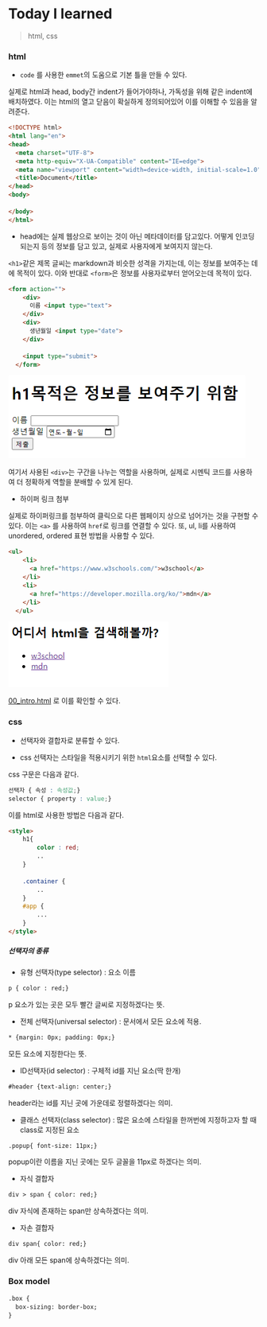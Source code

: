 # Today I learned

> html, css



### html

- `code` 를 사용한 `emmet`의 도움으로 기본 틀을 만들 수 있다.

실제로 html과 head, body간 indent가 들어가야하나, 가독성을 위해 같은 indent에 배치하였다. 이는 html의 열고 닫음이 확실하게 정의되어있어 이를 이해할 수 있음을 알려준다.

```html
<!DOCTYPE html>
<html lang="en">
<head>
  <meta charset="UTF-8">
  <meta http-equiv="X-UA-Compatible" content="IE=edge">
  <meta name="viewport" content="width=device-width, initial-scale=1.0">
  <title>Document</title>
</head>
<body>
  
</body>
</html>
```

- head에는 실제 웹상으로 보이는 것이 아닌 메타데이터를 담고있다. 어떻게 인코딩되는지 등의 정보를 담고 있고, 실제로 사용자에게 보여지지 않는다.



`<h1>`같은 제목 글씨는 markdown과 비슷한 성격을 가지는데, 이는 정보를 보여주는 데에 목적이 있다. 이와 반대로 `<form>`은 정보를 사용자로부터 얻어오는데 목적이 있다.

```html
<form action="">
    <div>
      이름 <input type="text">  
    </div>
    <div>
      생년월일 <input type="date">
    </div>
    
    <input type="submit">
  </form>
```

![cap_01](TIL.assets/cap_01.PNG)

여기서 사용된 `<div>`는 구간을 나누는 역할을 사용하며, 실제로 시멘틱 코드를 사용하여 더 정확하게 역할을 분배할 수 있게 된다.

- 하이퍼 링크 첨부

실제로 하이퍼링크를 첨부하여 클릭으로 다른 웹페이지 상으로 넘어가는 것을 구현할 수 있다. 이는 `<a>` 를 사용하여 `href`로 링크를 연결할 수 있다. 또, ul, li를 사용하여 unordered, ordered 표현 방법을 사용할 수 있다.

```html
<ul>
    <li>
      <a href="https://www.w3schools.com/">w3school</a>
    </li>
    <li>
      <a href="https://developer.mozilla.org/ko/">mdn</a>
    </li>
  </ul>
```

![image-20210802140117065](TIL.assets/image-20210802140117065.png)

 [00_intro.html](00_intro.html) 로 이를 확인할 수 있다.



### css

- 선택자와 결합자로 분류할 수 있다.

- css 선택자는 스타일을 적용시키기 위한 `html`요소를 선택할 수 있다.

css 구문은 다음과 같다.

```css
선택자 { 속성 : 속성값;}
selector { property : value;}
```

이를 html로 사용한 방법은 다음과 같다.

```html
<style>
    h1{
        color : red;
        ..
    }
    
    .container {
        ..
    }
    #app {
        ...
    }
</style>
```



##### 선택자의 종류

- 유형 선택자(type selector) : 요소 이름

```html
p { color : red;}
```

p 요소가 있는 곳은 모두 빨간 글씨로 지정하겠다는 뜻.



- 전체 선택자(universal selector) : 문서에서 모든 요소에 적용.

```html
* {margin: 0px; padding: 0px;}
```

모든 요소에 지정한다는 뜻.



- ID선택자(id selector) : 구체적 id를 지닌 요소(딱 한개)

```html
#header {text-align: center;}
```

header라는 id를 지닌 곳에 가운데로 정렬하겠다는 의미.



- 클래스 선택자(class selector) : 많은 요소에 스타일을 한꺼번에 지정하고자 할 때 class로 지정된 요소

```html
.popup{ font-size: 11px;}
```

popup이란 이름을 지닌 곳에는 모두 글꼴을 11px로 하겠다는 의미.



- 자식 결합자

```html
div > span { color: red;}
```

div 자식에 존재하는 span만 상속하겠다는 의미.



- 자손 결합자

```html
div span{ color: red;}
```

div 아래 모든 span에 상속하겠다는 의미.



### Box model

```html
.box {
  box-sizing: border-box;
} 
```

